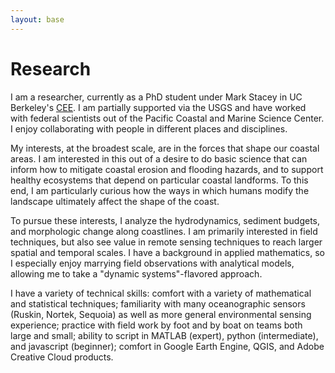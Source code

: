 ```yaml
---
layout: base
---
```


# Research

I am a researcher, currently as a PhD student under Mark Stacey in UC Berkeley's <a href="https://ce.berkeley.edu/">CEE</a>. I am partially supported via the USGS and have worked with federal scientists out of the Pacific Coastal and Marine Science Center.  I enjoy collaborating with people in different places and disciplines. 

My interests, at the broadest scale, are in the forces that shape our coastal areas. I am interested in this out of a desire to do basic science that can inform how to mitigate coastal erosion and flooding hazards, and to support healthy ecosystems that depend on particular coastal landforms. To this end, I am particularly curious how the ways in which humans modify the landscape ultimately affect the shape of the coast. 

To pursue these interests, I analyze the hydrodynamics, sediment budgets, and morphologic change along coastlines. I am primarily interested in field techniques, but also see value in remote sensing techniques to reach larger spatial and temporal scales. I have a background in applied mathematics, so I especially enjoy marrying field observations with analytical models, allowing me to take a "dynamic systems"-flavored approach. 

I have a variety of technical skills: comfort with a variety of mathematical and statistical techniques; familiarity with many oceanographic sensors (Ruskin, Nortek, Sequoia) as well as more general environmental sensing experience; practice with field work by foot and by boat on teams both large and small; ability to script in MATLAB (expert), python (intermediate), and javascript (beginner); comfort in Google Earth Engine, QGIS, and Adobe Creative Cloud products. 
